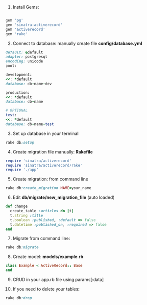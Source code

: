 1. Install Gems:
       
```ruby

gem 'pg'
gem 'sinatra-activerecord'
gem 'activerecord'
gem 'rake'
```

2. Connect to database: manually create file **config/database.yml**
```ruby
default: &default
adapter: postgresql
encoding: unicode
pool:

development:
<<: *default
database: db-name-dev

production:
<<: *default
database: db-name

# OPTIONAL
test:
<<: *default
database: db-name-test
```
           
3. Set up database in your terminal
```ruby
rake db:setup
```

4. Create migration file manually: **Rakefile**
```ruby
require 'sinatra/activerecord'
require 'sinatra/activerecord/rake'
require './app'
```

5. Create migration: from command line
```ruby
rake db:create_migration NAME=your_name
```

6. Edit **db/migrate/new_migration_file** (auto loaded)
```ruby
def change
  create_table :articles do |t|
  t.string :title
  t.boolean :published, :default => false
  t.datetime :published_on, :required => false
end
```

7. Migrate from command line:
```ruby
rake db:migrate
```

8. Create model: **models/example.rb**
```ruby
class Example < ActiveRecord:: Base
end
```

9. CRUD in your app.rb file using params[:data]

10. If you need to delete your tables:
```ruby
rake db:drop
```
       
       
       
      
